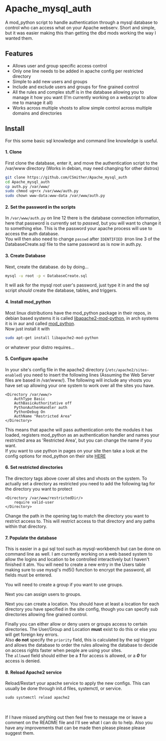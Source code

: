 # Apache_mysql_auth
A mod_python script to handle authentication through a mysql database to control who can access what on your Apache webserv. Short and simple, but it was easier making this than getting the dbd mods working the way I wanted them.

## Features
- Allows user and group specific access control
- Only one line needs to be added in apache config per restricted directory
- Simple to add new users and groups
- Include and exclude users and groups for fine grained control
- All the rules and complex stuff is in the database allowing you to manage it how you want (I'm currently working on a webscript to allow me to manage it all)
- Works across multiple vhosts to allow simple control across multiple domains and directories

## Install
For this some basic sql knowledge and command line knowledge is useful.

#### 1. Clone
First clone the database, enter it, and move the authentication script to the /var/www directory (Works in debian, may need changing for other distros)<br>
```Bash
git clone https://github.com/CSmither/Apache_mysql_auth
cd Apache_mysql_auth
cp auth.py /var/www/
sudo chmod ug+rx /var/www/auth.py
sudo chown www-data:www-data /var/www/auth.py
```

#### 2. Set the password in the scripts
In `/var/www/auth.py` on line 12 there is the database connection information, here that password is currently set to *passwd*, but you will want to change it to something else. This is the password your apache process will use to access the auth database.
<br>You will then also need to change `passwd` after `IDENTIFIED BY`on line 3 of the DatabaseCreate.sql file to the same password as is now in auth.py.

#### 3. Create Database
Next, create the database. do by doing...<br>
```Bash
mysql -u root -p < DatabaseCreate.sql
```
It will ask for the mysql root user's password, just type it in and the sql script <i>should</i> create the database, tables, and triggers.

#### 4. Install mod_python
Most linux distributions have the mod_python package in their repos, in debian based systems it is called [libapache2-mod-python](https://packages.debian.org/search?keywords=libapache2-mod-python), in arch systems it is in aur and called [mod_python](https://wiki.archlinux.org/index.php/mod_python).<br>
Now just install it with</br>
```Bash
sudo apt-get install libapache2-mod-python
```
or whatever your distro requires...

#### 5. Configure apache
In your site's config file in the apache2 directory (`/etc/apache2/sites-enabled`) you need to insert the following lines (Assuming the Web Server files are based in /var/www/). The following will include any vhosts you have set up allowing your one system to work over all the sites you have.
```
<Directory /var/www/>
    AuthType Basic
    AuthBasicAuthoritative off
    PythonAuthenHandler auth
    PythonDebug On
    AuthName "Restricted Area"
</Directory>
```
This means that apache will pass authentication onto the modules it has loaded, registers mod_python as an authentication handler and names your restricted area as 'Restricted Area', but you can change the name if you want.
<br>
If you want to use python in pages on your site then take a look at the config options for mod_python on their site [HERE](http://modpython.org/live/current/doc-html/tutorial.html)

#### 6. Set restricted directories
The directory tags above cover all sites and vhosts on the system. To actually set a directory as restricted you need to add the following tag for the directory you want to protect
```
<Directory /var/www/restrictedDir/>
    require valid-user
</Directory>
```
Change the path in the opening tag to match the directory you want to restrict access to. This will restrict access to that directory and any paths within that directory.

#### 7. Populate the database
This is easier in a gui sql tool such as mysql-workbench but can be done on command line as well. I am currently working on a web based system to allow the logins and location to be controlled interactively but I haven't finished it atm.
You will need to create a new entry in the Users table making sure to use mysql's md5() function to encrypt the password, all fields must be entered.

You will need to create a group if you want to use groups.

Next you can assign users to groups.

Next you can create a location. You should have at least a location for each directory you have specified in the site config, though you can specify sub directories allowing fine grained control.

Finally you can either allow or deny users or groups access to certain directories. The User/Group and Location **must** exist to do this or else you will get foreign key errors.
<br>Also **do not** specify the `priority` field, this is calculated by the sql trigger and allows the database to order the rules allowing the database to decide on access rights faster when people are using your sites.
<br>The `allowed` field should either be a ***1*** for access is allowed, or a ***0*** for access is denied.

#### 8. Reload Apache2 service
Reload/Restart your apache service to apply the new configs. This can usually be done through init.d files, systemctl, or service.
```
sudo systemctl reload apache2
```

<br><br>
If I have missed anything out then feel free to message me or leave a comment on the README file and I'll see what I can do to help. Also you have any improvements that can be made then please please please suggest them.
